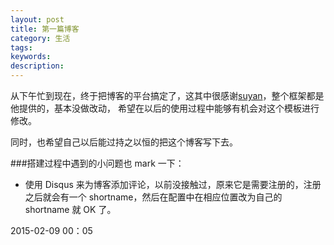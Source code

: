 ```yaml
---
layout: post
title: 第一篇博客
category: 生活
tags:
keywords:
description:
---
```


从下午忙到现在，终于把博客的平台搞定了，这其中很感谢[suyan](https://github.com/suyan)，整个框架都是他提供的，基本没做改动，
希望在以后的使用过程中能够有机会对这个模板进行修改。

同时，也希望自己以后能过持之以恒的把这个博客写下去。

###搭建过程中遇到的小问题也 mark 一下：
- 使用 Disqus 来为博客添加评论，以前没接触过，原来它是需要注册的，注册之后就会有一个 shortname，然后在配置中在相应位置改为自己的 shortname 就 OK 了。


2015-02-09 00：05 
